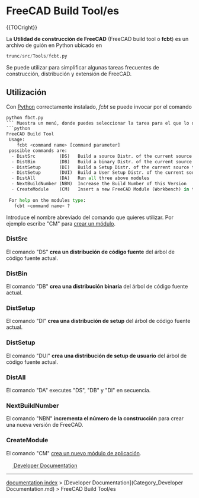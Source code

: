 # FreeCAD Build Tool/es
{{TOCright}}


<div class="mw-translate-fuzzy">

La **Utilidad de construcción de FreeCAD** (FreeCAD build tool o **fcbt**) es un archivo de guión en Python ubicado en


</div>


```python
trunc/src/Tools/fcbt.py
```

Se puede utilizar para simplificar algunas tareas frecuentes de construcción, distribución y extensión de FreeCAD.

## Utilización

Con [Python](wikipedia:Python_(programming_language).md) correctamente instalado, *fcbt* se puede invocar por el comando 
```python
python fbct.py
``` Muestra un menú, donde puedes seleccionar la tarea para el que lo quieres utilizar: 
```python
FreeCAD Build Tool
 Usage:
    fcbt <command name> [command parameter]
 possible commands are:
  - DistSrc         (DS)   Build a source Distr. of the current source tree
  - DistBin         (DB)   Build a binary Distr. of the current source tree
  - DistSetup       (DI)   Build a Setup Distr. of the current source tree
  - DistSetup       (DUI)  Build a User Setup Distr. of the current source tree
  - DistAll         (DA)   Run all three above modules
  - NextBuildNumber (NBN)  Increase the Build Number of this Version
  - CreateModule    (CM)   Insert a new FreeCAD Module (Workbench) in the module directory
 
 For help on the modules type:
   fcbt <command name> ?
```


<div class="mw-translate-fuzzy">

Introduce el nombre abreviado del comando que quieres utilizar. Por ejemplo escribe \"CM\" para [crear un módulo](Module_Creation/es.md).


</div>

### DistSrc

El comando \"DS\" **crea un distribución de código fuente** del árbol de código fuente actual.

### DistBin

El comando \"DB\" **crea una distribución binaria** del árbol de código fuente actual.

### DistSetup

El comando \"DI\" **crea una distribución de setup** del árbol de código fuente actual.

### DistSetup 

El comando \"DUI\" **crea una distribución de setup de usuario** del árbol de código fuente actual.

### DistAll

El comando \"DA\" executes \"DS\", \"DB\" y \"DI\" en secuencia.

### NextBuildNumber

El comando \"NBN\" **incrementa el número de la construcción** para crear una nueva versión de FreeCAD.


<div class="mw-translate-fuzzy">

### CreateModule

El comando \"CM\" [crea un nuevo módulo de aplicación](Module_Creation/es.md).


</div>


<div class="mw-translate-fuzzy">





</div>


 

[<img src="images/Property.png" style="width:16px"> Developer Documentation](Category_Developer_Documentation.md)

---
[documentation index](../README.md) > [Developer Documentation](Category_Developer Documentation.md) > FreeCAD Build Tool/es
